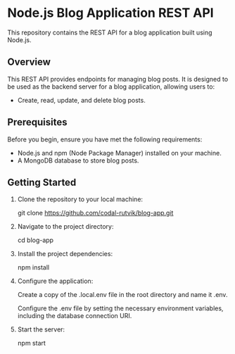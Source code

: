 # Node.js Blog Application REST API

This repository contains the REST API for a blog application built using Node.js.

## Overview

This REST API provides endpoints for managing blog posts. It is designed to be used as the backend server for a blog application, allowing users to:

- Create, read, update, and delete blog posts.

## Prerequisites

Before you begin, ensure you have met the following requirements:

- Node.js and npm (Node Package Manager) installed on your machine.
- A MongoDB database to store blog posts.

## Getting Started

1. Clone the repository to your local machine:

   git clone https://github.com/codal-rutvik/blog-app.git

2. Navigate to the project directory:

   cd blog-app

3. Install the project dependencies:

   npm install

4. Configure the application:

   Create a copy of the .local.env file in the root directory and name it .env.

   Configure the .env file by setting the necessary environment variables, including the database connection URI.

5. Start the server:

   npm start

   
   
